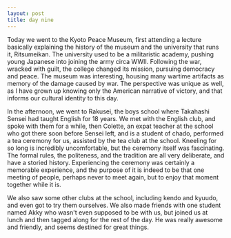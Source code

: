 ```yaml
---
layout: post
title: day nine
---
```

Today we went to the Kyoto Peace Museum, first attending a lecture basically explaining the history of the museum and the university that runs it, Ritsumeikan. The university used to be a militaristic academy, pushing young Japanese into joining the army circa WWII. Following the war, wracked with guilt, the college changed its mission, pursuing democracy and peace. The museum was interesting, housing many wartime artifacts as memory of the damage caused by war. The perspective was unique as well, as I have grown up knowing only the American narrative of victory, and that informs our cultural identity to this day.

In the afternoon, we went to Rakusei, the boys school where Takahashi Sensei had taught English for 18 years. We met with the English club, and spoke with them for a while, then Colette, an expat teacher at the school who got there soon before Sensei left, and is a student of chado, performed a tea ceremony for us, assisted by the tea club at the school. Kneeling for so long is incredibly uncomfortable, but the ceremony itself was fascinating. The formal rules, the politeness, and the tradition are all very deliberate, and have a storied history. Experiencing the ceremony was certainly a memorable experience, and the purpose of it is indeed to be that one meeting of people, perhaps never to meet again, but to enjoy that moment together while it is.

We also saw some other clubs at the school, including kendo and kyuudo, and even got to try them ourselves. We also made friends with one student named Akky who wasn't even supposed to be with us, but joined us at lunch and then tagged along for the rest of the day. He was really awesome and friendly, and seems destined for great things.
